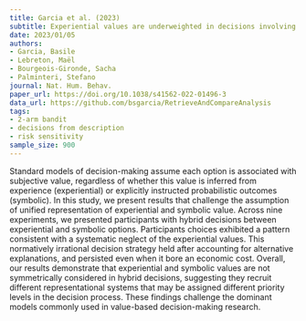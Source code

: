 ```yaml
---
title: Garcia et al. (2023)
subtitle: Experiential values are underweighted in decisions involving symbolic options
date: 2023/01/05
authors:
- Garcia, Basile
- Lebreton, Maël
- Bourgeois-Gironde, Sacha
- Palminteri, Stefano
journal: Nat. Hum. Behav.
paper_url: https://doi.org/10.1038/s41562-022-01496-3
data_url: https://github.com/bsgarcia/RetrieveAndCompareAnalysis
tags:
- 2-arm bandit
- decisions from description
- risk sensitivity
sample_size: 900
---
```


Standard models of decision-making assume each option is associated with subjective value, regardless of whether this value is inferred from experience (experiential) or explicitly instructed probabilistic outcomes (symbolic). In this study, we present results that challenge the assumption of unified representation of experiential and symbolic value. Across nine experiments, we presented participants with hybrid decisions between experiential and symbolic options. Participants choices exhibited a pattern consistent with a systematic neglect of the experiential values. This normatively irrational decision strategy held after accounting for alternative explanations, and persisted even when it bore an economic cost. Overall, our results demonstrate that experiential and symbolic values are not symmetrically considered in hybrid decisions, suggesting they recruit different representational systems that may be assigned different priority levels in the decision process. These findings challenge the dominant models commonly used in value-based decision-making research.
